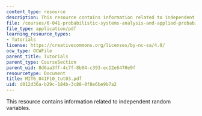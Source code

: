 ```yaml
---
content_type: resource
description: This resource contains information related to independent random variables.
file: /courses/6-041-probabilistic-systems-analysis-and-applied-probability-fall-2010/d012d36ab29c184b3c880f8e6be9b7a2_MIT6_041F10_tut03.pdf
file_type: application/pdf
learning_resource_types:
- Tutorials
license: https://creativecommons.org/licenses/by-nc-sa/4.0/
ocw_type: OCWFile
parent_title: Tutorials
parent_type: CourseSection
parent_uid: 8d6aa3ff-4c7f-8b04-c393-ec12e6470e9f
resourcetype: Document
title: MIT6_041F10_tut03.pdf
uid: d012d36a-b29c-184b-3c88-0f8e6be9b7a2
---
```

This resource contains information related to independent random variables.